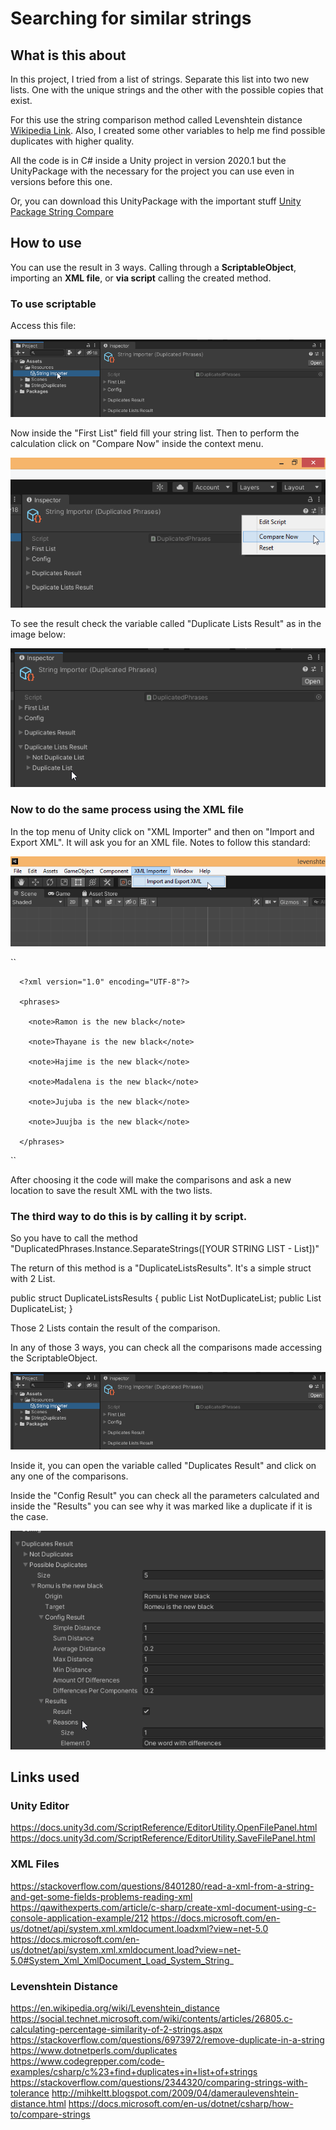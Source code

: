 # Searching for similar strings

## What is this about
In this project, I tried from a list of strings. Separate this list into two new lists. One with the unique strings and the other with the possible copies that exist.

For this use the string comparison method called Levenshtein distance [Wikipedia Link](https://en.wikipedia.org/wiki/Levenshtein_distance#:~:text=Informally%2C%20the%20Levenshtein%20distance%20between,considered%20this%20distance%20in%201965). Also, I created some other variables to help me find possible duplicates with higher quality.

All the code is in C# inside a Unity project in version 2020.1 but the UnityPackage with the necessary for the project you can use even in versions before this one.

Or, you can download this UnityPackage with the important stuff [Unity Package String Compare](https://github.com/lipemon1/levenshteindistance/blob/main/Assets/StringsCompare.unitypackage?raw=true)

## How to use
You can use the result in 3 ways. Calling through a **ScriptableObject**, importing an **XML file**, or **via script** calling the created method.

### To use scriptable

Access this file:

![](https://github.com/lipemon1/levenshteindistance/blob/main/Images/image2.PNG?raw=true "San Juan Mountains")

Now inside the "First List" field fill your string list. Then to perform the calculation click on "Compare Now" inside the context menu.

![](https://github.com/lipemon1/levenshteindistance/blob/main/Images/image3.PNG?raw=true "San Juan Mountains")

To see the result check the variable called "Duplicate Lists Result" as in the image below:

![](https://github.com/lipemon1/levenshteindistance/blob/main/Images/image5.PNG?raw=true "San Juan Mountains")

### Now to do the same process using the XML file
In the top menu of Unity click on "XML Importer" and then on "Import and Export XML". It will ask you for an XML file. Notes to follow this standard:

![](https://github.com/lipemon1/levenshteindistance/blob/main/Images/image6.PNG?raw=true "San Juan Mountains")

``  

      <?xml version="1.0" encoding="UTF-8"?>

      <phrases>

        <note>Ramon is the new black</note>

        <note>Thayane is the new black</note>

        <note>Hajime is the new black</note>

        <note>Madalena is the new black</note>

        <note>Jujuba is the new black</note>

        <note>Juujba is the new black</note>

      </phrases>
  ``

After choosing it the code will make the comparisons and ask a new location to save the result XML with the two lists.

### The third way to do this is by calling it by script. 
So you have to call the method "DuplicatedPhrases.Instance.SeparateStrings([YOUR STRING LIST - List<string>])"

The return of this method is a "DuplicateListsResults". It's a simple struct with 2 List<string>.

public struct DuplicateListsResults
{
    public List<string> NotDuplicateList;
    public List<string> DuplicateList;
}

Those 2 Lists contain the result of the comparison.

In any of those 3 ways, you can check all the comparisons made accessing the ScriptableObject. 
  
![](https://github.com/lipemon1/levenshteindistance/blob/main/Images/image2.PNG?raw=true "San Juan Mountains")

Inside it, you can open the variable called "Duplicates Result" and click on any one of the comparisons.

Inside the "Config Result" you can check all the parameters calculated and inside the "Results" you can see why it was marked like a duplicate if it is the case.

![](https://github.com/lipemon1/levenshteindistance/blob/main/Images/image8.PNG?raw=true "San Juan Mountains")

## Links used
### Unity Editor
https://docs.unity3d.com/ScriptReference/EditorUtility.OpenFilePanel.html
https://docs.unity3d.com/ScriptReference/EditorUtility.SaveFilePanel.html

### XML Files
https://stackoverflow.com/questions/8401280/read-a-xml-from-a-string-and-get-some-fields-problems-reading-xml
https://qawithexperts.com/article/c-sharp/create-xml-document-using-c-console-application-example/212
https://docs.microsoft.com/en-us/dotnet/api/system.xml.xmldocument.loadxml?view=net-5.0
https://docs.microsoft.com/en-us/dotnet/api/system.xml.xmldocument.load?view=net-5.0#System_Xml_XmlDocument_Load_System_String_

### Levenshtein Distance
https://en.wikipedia.org/wiki/Levenshtein_distance
https://social.technet.microsoft.com/wiki/contents/articles/26805.c-calculating-percentage-similarity-of-2-strings.aspx
https://stackoverflow.com/questions/6973972/remove-duplicate-in-a-string
https://www.dotnetperls.com/duplicates
https://www.codegrepper.com/code-examples/csharp/c%23+find+duplicates+in+list+of+strings
https://stackoverflow.com/questions/2344320/comparing-strings-with-tolerance
http://mihkeltt.blogspot.com/2009/04/dameraulevenshtein-distance.html
https://docs.microsoft.com/en-us/dotnet/csharp/how-to/compare-strings
